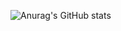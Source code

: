 ![Anurag's GitHub stats](https://github-readme-stats.vercel.app/api?username=SandrZeus&show_icons=true&theme=tokyonight)
